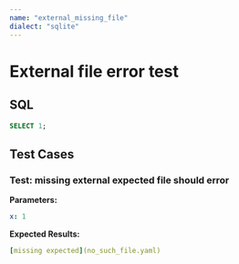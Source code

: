 ```yaml
---
name: "external_missing_file"
dialect: "sqlite"
---
```


# External file error test

## SQL
```sql
SELECT 1;
```

## Test Cases

### Test: missing external expected file should error

**Parameters:**
```yaml
x: 1
```

**Expected Results:**
```yaml
[missing expected](no_such_file.yaml)
```
